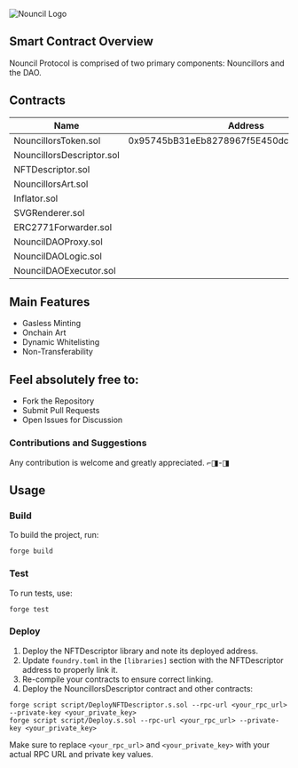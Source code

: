 ![Nouncil Logo](https://github.com/curelycue/nouncillors-contracts/assets/22319741/13c335b7-47a2-4b9a-9fa3-a5dabbc08cc6)

## Smart Contract Overview

Nouncil Protocol is comprised of two primary components: Nouncillors and the DAO.

## Contracts

| Name                        | Address                                    | Sepoliascan                                                                                     |
|-----------------------------|--------------------------------------------|-------------------------------------------------------------------------------------------------|
| NouncillorsToken.sol        | 0x95745bB31eEb8278967f5E450dc8B31D34b02733 | https://sepolia.etherscan.io/address/0x95745bB31eEb8278967f5E450dc8B31D34b02733                  |
| NouncillorsDescriptor.sol   |                                            |                                                                                                 |
| NFTDescriptor.sol           |                                            |                                                                                                 |
| NouncillorsArt.sol          |                                            |                                                                                                 |
| Inflator.sol                |                                            |                                                                                                 |
| SVGRenderer.sol             |                                            |                                                                                                 |
| ERC2771Forwarder.sol        |                                            |                                                                                                 |
| NouncilDAOProxy.sol         |                                            |                                                                                                 |
| NouncilDAOLogic.sol         |                                            |                                                                                                 |
| NouncilDAOExecutor.sol      |                                            |                                                                                                 |

## Main Features

- Gasless Minting
- Onchain Art
- Dynamic Whitelisting
- Non-Transferability

## Feel absolutely free to:

- Fork the Repository
- Submit Pull Requests
- Open Issues for Discussion

### Contributions and Suggestions

Any contribution is welcome and greatly appreciated. ⌐◨-◨

## Usage

### Build
To build the project, run:
```shell
forge build
```

### Test
To run tests, use:
```shell
forge test
```

### Deploy
1. Deploy the NFTDescriptor library and note its deployed address.
2. Update `foundry.toml` in the `[libraries]` section with the NFTDescriptor address to properly link it.
3. Re-compile your contracts to ensure correct linking.
4. Deploy the NouncillorsDescriptor contract and other contracts:

```shell
forge script script/DeployNFTDescriptor.s.sol --rpc-url <your_rpc_url> --private-key <your_private_key>
forge script script/Deploy.s.sol --rpc-url <your_rpc_url> --private-key <your_private_key>
```

Make sure to replace `<your_rpc_url>` and `<your_private_key>` with your actual RPC URL and private key values.
